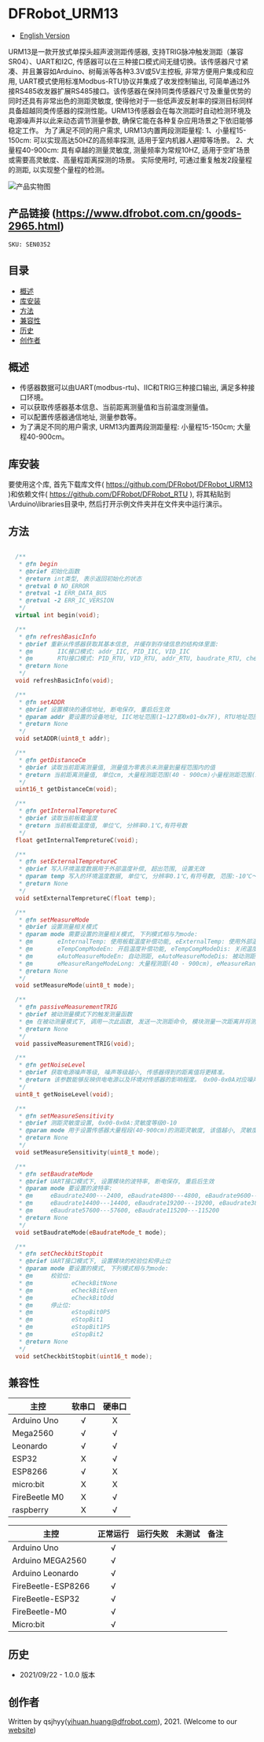 # DFRobot_URM13
* [English Version](./README.md)

URM13是一款开放式单探头超声波测距传感器, 支持TRIG脉冲触发测距（兼容SR04）、UART和I2C, 传感器可以在三种接口模式间无缝切换。该传感器尺寸紧凑、并且兼容如Arduino、树莓派等各种3.3V或5V主控板, 非常方便用户集成和应用, UART模式使用标准Modbus-RTU协议并集成了收发控制输出, 可简单通过外接RS485收发器扩展RS485接口。该传感器在保持同类传感器尺寸及重量优势的同时还具有非常出色的测距灵敏度, 使得他对于一些低声波反射率的探测目标同样具备超越同类传感器的探测性能。URM13传感器会在每次测距时自动检测环境及电源噪声并以此来动态调节测量参数, 确保它能在各种复杂应用场景之下依旧能够稳定工作。
为了满足不同的用户需求, URM13内置两段测距量程: 
1、小量程15-150cm: 可以实现高达50HZ的高频率探测, 适用于室内机器人避障等场景。
2、大量程40-900cm: 具有卓越的测量灵敏度, 测量频率为常规10HZ, 适用于空旷场景或需要高灵敏度、高量程距离探测的场景。
实际使用时, 可通过重复触发2段量程的测距, 以实现整个量程的检测。

![产品实物图](./resources/images/URM13.jpg)


## 产品链接 (https://www.dfrobot.com.cn/goods-2965.html)
    SKU: SEN0352


## 目录

* [概述](#概述)
* [库安装](#库安装)
* [方法](#方法)
* [兼容性](#兼容性)
* [历史](#历史)
* [创作者](#创作者)


## 概述

* 传感器数据可以由UART(modbus-rtu)、IIC和TRIG三种接口输出, 满足多种接口环境。<br>
* 可以获取传感器基本信息、当前距离测量值和当前温度测量值。<br>
* 可以配置传感器通信地址, 测量参数等。<br>
* 为了满足不同的用户需求, URM13内置两段测距量程: 小量程15-150cm; 大量程40-900cm。<br>


## 库安装

要使用这个库, 首先下载库文件( https://github.com/DFRobot/DFRobot_URM13 )和依赖文件( https://github.com/DFRobot/DFRobot_RTU ), 将其粘贴到\Arduino\libraries目录中, 然后打开示例文件夹并在文件夹中运行演示。


## 方法

```C++

  /**
   * @fn begin
   * @brief 初始化函数
   * @return int类型, 表示返回初始化的状态
   * @retval 0 NO_ERROR
   * @retval -1 ERR_DATA_BUS
   * @retval -2 ERR_IC_VERSION
   */
  virtual int begin(void);

  /**
   * @fn refreshBasicInfo
   * @brief 重新从传感器获取其基本信息, 并缓存到存储信息的结构体里面:
   * @n       IIC接口模式: addr_IIC, PID_IIC, VID_IIC
   * @n       RTU接口模式: PID_RTU, VID_RTU, addr_RTU, baudrate_RTU, checkbit_RTU, stopbit_RTU
   * @return None
   */
  void refreshBasicInfo(void);

  /**
   * @fn setADDR
   * @brief 设置模块的通信地址, 断电保存, 重启后生效
   * @param addr 要设置的设备地址, IIC地址范围(1~127即0x01~0x7F), RTU地址范围(1~247即0x0001-0x00F7)
   * @return None
   */
  void setADDR(uint8_t addr);

  /**
   * @fn getDistanceCm
   * @brief 读取当前距离测量值, 测量值为零表示未测量到量程范围内的值
   * @return 当前距离测量值, 单位cm, 大量程测距范围(40 - 900cm)小量程测距范围(15-150cm)
   */
  uint16_t getDistanceCm(void);

  /**
   * @fn getInternalTempretureC
   * @brief 读取当前板载温度
   * @return 当前板载温度值, 单位℃, 分辨率0.1℃,有符号数
   */
  float getInternalTempretureC(void);

  /**
   * @fn setExternalTempretureC
   * @brief 写入环境温度数据用于外部温度补偿, 超出范围, 设置无效
   * @param temp 写入的环境温度数据, 单位℃, 分辨率0.1℃,有符号数, 范围:-10℃～＋70℃
   * @return None
   */
  void setExternalTempretureC(float temp);

  /**
   * @fn setMeasureMode
   * @brief 设置测量相关模式
   * @param mode 需要设置的测量相关模式, 下列模式相与为mode:
   * @n       eInternalTemp: 使用板载温度补偿功能, eExternalTemp: 使用外部温度补偿功能(需用户写入外部温度)
   * @n       eTempCompModeEn: 开启温度补偿功能, eTempCompModeDis: 关闭温度补偿功能
   * @n       eAutoMeasureModeEn: 自动测距, eAutoMeasureModeDis: 被动测距
   * @n       eMeasureRangeModeLong: 大量程测距(40 - 900cm), eMeasureRangeModeShort: 小量程测距(15-150cm)
   * @return None
   */
  void setMeasureMode(uint8_t mode);

  /**
   * @fn passiveMeasurementTRIG
   * @brief 被动测量模式下的触发测量函数
   * @n 在被动测量模式下, 调用一次此函数, 发送一次测距命令, 模块测量一次距离并将测量的距离值存入距离寄存器
   * @return None
   */
  void passiveMeasurementTRIG(void);

  /**
   * @fn getNoiseLevel
   * @brief 获取电源噪声等级, 噪声等级越小, 传感器得到的距离值将更精准。
   * @return 该参数能够反映供电电源以及环境对传感器的影响程度。 0x00-0x0A对应噪声等级0-10。
   */
  uint8_t getNoiseLevel(void);

  /**
   * @fn setMeasureSensitivity
   * @brief 测距灵敏度设置, 0x00-0x0A:灵敏度等级0-10
   * @param mode 用于设置传感器大量程段(40-900cm)的测距灵敏度, 该值越小, 灵敏度越高, 断电保存, 立即生效
   * @return None
   */
  void setMeasureSensitivity(uint8_t mode);

  /**
   * @fn setBaudrateMode
   * @brief UART接口模式下, 设置模块的波特率, 断电保存, 重启后生效
   * @param mode 要设置的波特率:
   * @n     eBaudrate2400---2400, eBaudrate4800---4800, eBaudrate9600---9600, 
   * @n     eBaudrate14400---14400, eBaudrate19200---19200, eBaudrate38400---38400, 
   * @n     eBaudrate57600---57600, eBaudrate115200---115200
   * @return None
   */
  void setBaudrateMode(eBaudrateMode_t mode);

  /**
   * @fn setCheckbitStopbit
   * @brief UART接口模式下, 设置模块的校验位和停止位
   * @param mode 要设置的模式, 下列模式相与为mode:
   * @n     校验位:
   * @n           eCheckBitNone
   * @n           eCheckBitEven
   * @n           eCheckBitOdd
   * @n     停止位:
   * @n           eStopBit0P5
   * @n           eStopBit1
   * @n           eStopBit1P5
   * @n           eStopBit2
   * @return None
   */
  void setCheckbitStopbit(uint16_t mode);

```


## 兼容性

主控               |     软串口     |     硬串口     |
------------------ | :------------: | :------------: |
Arduino Uno        |       √        |       X        |
Mega2560           |       √        |       √        |
Leonardo           |       √        |       √        |
ESP32              |       X        |       √        |
ESP8266            |       √        |       X        |
micro:bit          |       X        |       X        |
FireBeetle M0      |       X        |       √        |
raspberry          |       X        |       √        |

主控               |  正常运行    |   运行失败    |   未测试    | 备注
------------------ | :----------: | :----------: | :---------: | :---:
Arduino Uno        |      √       |              |             |
Arduino MEGA2560   |      √       |              |             |
Arduino Leonardo   |      √       |              |             |
FireBeetle-ESP8266 |      √       |              |             |
FireBeetle-ESP32   |      √       |              |             |
FireBeetle-M0      |      √       |              |             |
Micro:bit          |      √       |              |             |


## 历史

- 2021/09/22 - 1.0.0 版本


## 创作者

Written by qsjhyy(yihuan.huang@dfrobot.com), 2021. (Welcome to our [website](https://www.dfrobot.com/))

